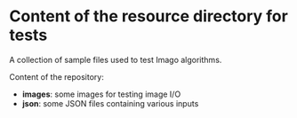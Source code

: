# Content of the resource directory for tests

A collection of sample files used to test Imago algorithms.

Content of the repository:
* **images**: some images for testing image I/O
* **json**: some JSON files containing various inputs